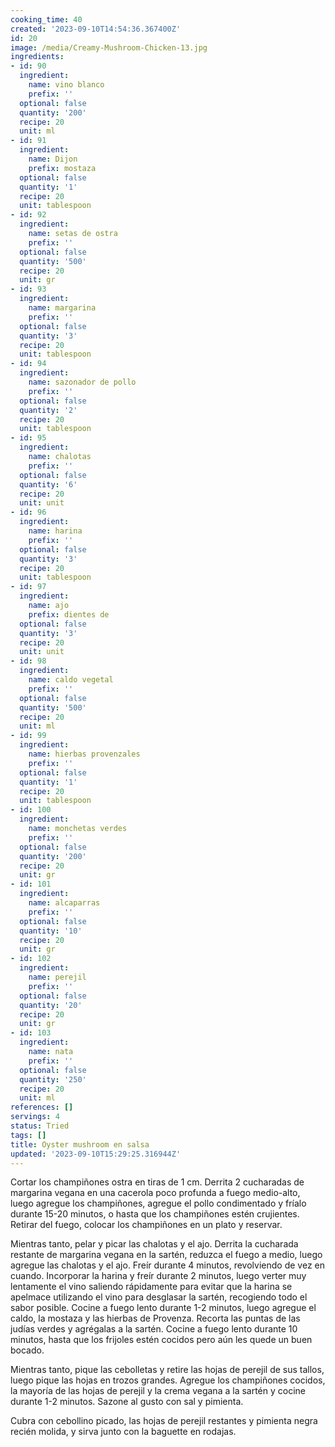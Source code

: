 ```yaml
---
cooking_time: 40
created: '2023-09-10T14:54:36.367400Z'
id: 20
image: /media/Creamy-Mushroom-Chicken-13.jpg
ingredients:
- id: 90
  ingredient:
    name: vino blanco
    prefix: ''
  optional: false
  quantity: '200'
  recipe: 20
  unit: ml
- id: 91
  ingredient:
    name: Dijon
    prefix: mostaza
  optional: false
  quantity: '1'
  recipe: 20
  unit: tablespoon
- id: 92
  ingredient:
    name: setas de ostra
    prefix: ''
  optional: false
  quantity: '500'
  recipe: 20
  unit: gr
- id: 93
  ingredient:
    name: margarina
    prefix: ''
  optional: false
  quantity: '3'
  recipe: 20
  unit: tablespoon
- id: 94
  ingredient:
    name: sazonador de pollo
    prefix: ''
  optional: false
  quantity: '2'
  recipe: 20
  unit: tablespoon
- id: 95
  ingredient:
    name: chalotas
    prefix: ''
  optional: false
  quantity: '6'
  recipe: 20
  unit: unit
- id: 96
  ingredient:
    name: harina
    prefix: ''
  optional: false
  quantity: '3'
  recipe: 20
  unit: tablespoon
- id: 97
  ingredient:
    name: ajo
    prefix: dientes de
  optional: false
  quantity: '3'
  recipe: 20
  unit: unit
- id: 98
  ingredient:
    name: caldo vegetal
    prefix: ''
  optional: false
  quantity: '500'
  recipe: 20
  unit: ml
- id: 99
  ingredient:
    name: hierbas provenzales
    prefix: ''
  optional: false
  quantity: '1'
  recipe: 20
  unit: tablespoon
- id: 100
  ingredient:
    name: monchetas verdes
    prefix: ''
  optional: false
  quantity: '200'
  recipe: 20
  unit: gr
- id: 101
  ingredient:
    name: alcaparras
    prefix: ''
  optional: false
  quantity: '10'
  recipe: 20
  unit: gr
- id: 102
  ingredient:
    name: perejil
    prefix: ''
  optional: false
  quantity: '20'
  recipe: 20
  unit: gr
- id: 103
  ingredient:
    name: nata
    prefix: ''
  optional: false
  quantity: '250'
  recipe: 20
  unit: ml
references: []
servings: 4
status: Tried
tags: []
title: Oyster mushroom en salsa
updated: '2023-09-10T15:29:25.316944Z'
---
```


Cortar los champiñones ostra en tiras de 1 cm. Derrita 2 cucharadas de margarina vegana en una cacerola poco profunda a fuego medio-alto, luego agregue los champiñones, agregue el pollo condimentado y fríalo durante 15-20 minutos, o hasta que los champiñones estén crujientes. Retirar del fuego, colocar los champiñones en un plato y reservar.

Mientras tanto, pelar y picar las chalotas y el ajo. Derrita la cucharada restante de margarina vegana en la sartén, reduzca el fuego a medio, luego agregue las chalotas y el ajo. Freír durante 4 minutos, revolviendo de vez en cuando. Incorporar la harina y freír durante 2 minutos, luego verter muy lentamente el vino saliendo rápidamente para evitar que la harina se apelmace utilizando el vino para desglasar la sartén, recogiendo todo el sabor posible. Cocine a fuego lento durante 1-2 minutos, luego agregue el caldo, la mostaza y las hierbas de Provenza. Recorta las puntas de las judías verdes y agrégalas a la sartén. Cocine a fuego lento durante 10 minutos, hasta que los frijoles estén cocidos pero aún les quede un buen bocado.

Mientras tanto, pique las cebolletas y retire las hojas de perejil de sus tallos, luego pique las hojas en trozos grandes. Agregue los champiñones cocidos, la mayoría de las hojas de perejil y la crema vegana a la sartén y cocine durante 1-2 minutos. Sazone al gusto con sal y pimienta.

Cubra con cebollino picado, las hojas de perejil restantes y pimienta negra recién molida, y sirva junto con la baguette en rodajas.
